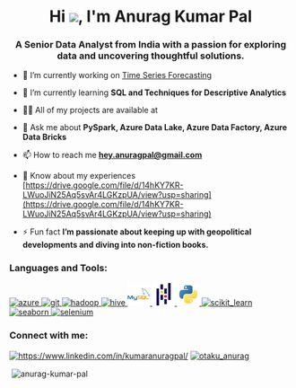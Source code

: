 <h1 align="center">Hi <a href="https://www.gautamkrishnar.com/"><img src="https://media.giphy.com/media/hvRJCLFzcasrR4ia7z/giphy.gif" width="3%"></a>, I'm Anurag Kumar Pal</h1>
<h3 align="center">A Senior Data Analyst from India with a passion for exploring data and uncovering thoughtful solutions.</h3>

- 🔭 I’m currently working on [Time Series Forecasting](<TBU>)

- 🌱 I’m currently learning **SQL and Techniques for Descriptive Analytics**

- 👨‍💻 All of my projects are available at [<TBU>](<TBU>)

- 💬 Ask me about **PySpark, Azure Data Lake, Azure Data Factory, Azure Data Bricks**

- 📫 How to reach me **hey.anuragpal@gmail.com**

- 📄 Know about my experiences [https://drive.google.com/file/d/14hKY7KR-LWuoJiN25Aq5svAr4LGKzpUA/view?usp=sharing](https://drive.google.com/file/d/14hKY7KR-LWuoJiN25Aq5svAr4LGKzpUA/view?usp=sharing)

- ⚡ Fun fact **I’m passionate about keeping up with geopolitical developments and diving into non-fiction books.**



<h3 align="left">Languages and Tools:</h3>
<p align="left"> <a href="https://azure.microsoft.com/en-in/" target="_blank" rel="noreferrer"> <img src="https://www.vectorlogo.zone/logos/microsoft_azure/microsoft_azure-icon.svg" alt="azure" width="40" height="40"/> </a> <a href="https://git-scm.com/" target="_blank" rel="noreferrer"> <img src="https://www.vectorlogo.zone/logos/git-scm/git-scm-icon.svg" alt="git" width="40" height="40"/> </a> <a href="https://hadoop.apache.org/" target="_blank" rel="noreferrer"> <img src="https://www.vectorlogo.zone/logos/apache_hadoop/apache_hadoop-icon.svg" alt="hadoop" width="40" height="40"/> </a> <a href="https://hive.apache.org/" target="_blank" rel="noreferrer"> <img src="https://www.vectorlogo.zone/logos/apache_hive/apache_hive-icon.svg" alt="hive" width="40" height="40"/> </a> <a href="https://www.mysql.com/" target="_blank" rel="noreferrer"> <img src="https://raw.githubusercontent.com/devicons/devicon/master/icons/mysql/mysql-original-wordmark.svg" alt="mysql" width="40" height="40"/> </a> <a href="https://pandas.pydata.org/" target="_blank" rel="noreferrer"> <img src="https://raw.githubusercontent.com/devicons/devicon/2ae2a900d2f041da66e950e4d48052658d850630/icons/pandas/pandas-original.svg" alt="pandas" width="40" height="40"/> </a> <a href="https://www.python.org" target="_blank" rel="noreferrer"> <img src="https://raw.githubusercontent.com/devicons/devicon/master/icons/python/python-original.svg" alt="python" width="40" height="40"/> </a> <a href="https://scikit-learn.org/" target="_blank" rel="noreferrer"> <img src="https://upload.wikimedia.org/wikipedia/commons/0/05/Scikit_learn_logo_small.svg" alt="scikit_learn" width="40" height="40"/> </a> <a href="https://seaborn.pydata.org/" target="_blank" rel="noreferrer"> <img src="https://seaborn.pydata.org/_images/logo-mark-lightbg.svg" alt="seaborn" width="40" height="40"/> </a> <a href="https://www.selenium.dev" target="_blank" rel="noreferrer"> <img src="https://raw.githubusercontent.com/detain/svg-logos/780f25886640cef088af994181646db2f6b1a3f8/svg/selenium-logo.svg" alt="selenium" width="40" height="40"/> </a> </p>



<h3 align="left">Connect with me:</h3>
<p align="left">
<a href="https://linkedin.com/in/kumaranuragpal/" target="blank"><img align="center" src="https://raw.githubusercontent.com/rahuldkjain/github-profile-readme-generator/master/src/images/icons/Social/linked-in-alt.svg" alt="https://www.linkedin.com/in/kumaranuragpal/" height="30" width="40" /></a>
<a href="https://instagram.com/otaku_anurag" target="blank"><img align="center" src="https://raw.githubusercontent.com/rahuldkjain/github-profile-readme-generator/master/src/images/icons/Social/instagram.svg" alt="otaku_anurag" height="30" width="40" /></a>
</p>



<p>&nbsp;<img align="center" src="https://github-readme-stats.vercel.app/api?username=anurag-kumar-pal&show_icons=true&locale=en" alt="anurag-kumar-pal" /></p>
